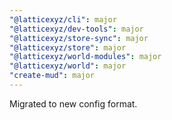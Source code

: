 ```yaml
---
"@latticexyz/cli": major
"@latticexyz/dev-tools": major
"@latticexyz/store-sync": major
"@latticexyz/store": major
"@latticexyz/world-modules": major
"@latticexyz/world": major
"create-mud": major
---
```


Migrated to new config format.
